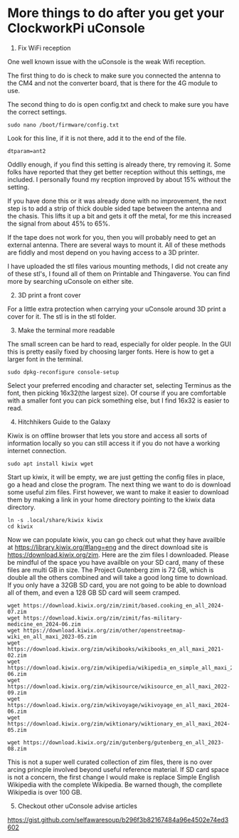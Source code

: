 # More things to do after you get your ClockworkPi uConsole

1. Fix WiFi reception

One well known issue with the uConsole is the weak Wifi reception.

The first thing to do is check to make sure you connected the antenna to the CM4 and not the converter board, that is there for the 4G module to use.

The second thing to do is open config.txt and check to make sure you have the correct settings.

    sudo nano /boot/firmware/config.txt

Look for this line, if it is not there, add it to the end of the file.

    dtparam=ant2

Oddlly enough, if you find this setting is already there, try removing it. Some folks have reported that they get better reception without this settings, me included. I personally found my recption improved by about 15% without the setting. 

If you have done this or it was already done with no improvement, the next step is to add a strip of thick double sided tape between the antenna and the chasis. This lifts it up a bit and gets it off the metal, for me this increased the signal from about 45% to 65%.

If the tape does not work for you, then you will probably need to get an external antenna. There are several ways to mount it. All of these methods are fiddly and most depend on you having access to a 3D printer. 

 I have uploaded the stl files various mounting methods, I did not create any of these stl's, I found all of them on Printable and Thingaverse. You can find more by searching uConsole on either site.

2. 3D print a front cover

For a little extra protection when carrying your uConsole around 3D print a cover for it. The stl is in the stl folder.

3. Make the terminal more readable

The small screen can be hard to read, especially for older people. In the GUI this is pretty easily fixed by choosing larger fonts. Here is how to get a larger font in the terminal.

    sudo dpkg-reconfigure console-setup

Select your preferred encoding and character set, selecting Terminus as the font, then picking 16x32(the largest size). Of course if you are comfortable with a smaller font you can pick something else, but I find 16x32 is easier to read.

4. Hitchhikers Guide to the Galaxy

Kiwix is on offline browser that lets you store and access all sorts of information locally so you can still access it if you do not have a working internet connection.

    sudo apt install kiwix wget

Start up kiwix, it will be empty, we are just getting the config files in place, go a head and close the program. The next thing we want to do is download some useful zim files. First however, we want to make it easier to download them by making a link in your home directory pointing to the kiwix data directory.

    ln -s .local/share/kiwix kiwix
    cd kiwix

Now we can populate kiwix, you can go check out what they have availble at https://library.kiwix.org/#lang=eng and the direct download site is https://download.kiwix.org/zim. Here are the zim files I downloaded. Please be mindful of the space you have availble on your SD card, many of these files are multi GB in size. The Project Gutenberg zim is 72 GB, which is double all the others combined and will take a good long time to download. If you only have a 32GB SD card, you are not going to be able to download all of them, and even a 128 GB SD card will seem cramped.

    wget https://download.kiwix.org/zim/zimit/based.cooking_en_all_2024-07.zim
    wget https://download.kiwix.org/zim/zimit/fas-military-medicine_en_2024-06.zim
    wget https://download.kiwix.org/zim/other/openstreetmap-wiki_en_all_maxi_2023-05.zim
    wget https://download.kiwix.org/zim/wikibooks/wikibooks_en_all_maxi_2021-02.zim
    wget https://download.kiwix.org/zim/wikipedia/wikipedia_en_simple_all_maxi_2024-06.zim
    wget https://download.kiwix.org/zim/wikisource/wikisource_en_all_maxi_2022-09.zim
    wget https://download.kiwix.org/zim/wikivoyage/wikivoyage_en_all_maxi_2024-06.zim
    wget https://download.kiwix.org/zim/wiktionary/wiktionary_en_all_maxi_2024-05.zim

    wget https://download.kiwix.org/zim/gutenberg/gutenberg_en_all_2023-08.zim

This is not a super well curated collection of zim files, there is no over arcing princple involved beyond useful reference material. If SD card space is not a concern, the first change I would make is replace Simple English Wikipedia with the complete Wikipedia. Be warned though, the compllete Wikipedia is over 100 GB.

5. Checkout other uConsole advise articles

https://gist.github.com/selfawaresoup/b296f3b82167484a96e4502e74ed3602

